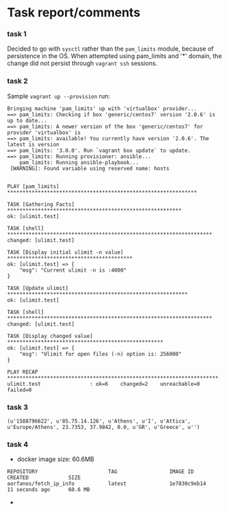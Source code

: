# Task report/comments

### task 1
Decided to go with `sysctl` rather than the `pam_limits` module, because of persistence in the OS.
When attempted using pam_limits and '\*' domain, the change did not persist through `vagrant ssh` sessions.

### task 2
Sample `vagrant up --provision` run:
```
Bringing machine 'pam_limits' up with 'virtualbox' provider...
==> pam_limits: Checking if box 'generic/centos7' version '2.0.6' is up to date...
==> pam_limits: A newer version of the box 'generic/centos7' for provider 'virtualbox' is
==> pam_limits: available! You currently have version '2.0.6'. The latest is version
==> pam_limits: '3.0.0'. Run `vagrant box update` to update.
==> pam_limits: Running provisioner: ansible...
    pam_limits: Running ansible-playbook...
 [WARNING]: Found variable using reserved name: hosts


PLAY [pam_limits] **************************************************************

TASK [Gathering Facts] *********************************************************
ok: [ulimit.test]

TASK [shell] *******************************************************************
changed: [ulimit.test]

TASK [Display initial ulimit -n value] *****************************************
ok: [ulimit.test] => {
    "msg": "Current ulimit -n is :4000"
}

TASK [Update ulimit] ***********************************************************
ok: [ulimit.test]

TASK [shell] *******************************************************************
changed: [ulimit.test]

TASK [Display changed value] ***************************************************
ok: [ulimit.test] => {
    "msg": "Ulimit for open files (-n) option is: 256000"
}

PLAY RECAP *********************************************************************
ulimit.test                : ok=6    changed=2    unreachable=0    failed=0   

```

### task 3
```
(u'1588796622', u'85.75.14.126', u'Athens', u'I', u'Attica', u'Europe/Athens', 23.7353, 37.9842, 0.0, u'GR', u'Greece', u'')
```

### task 4

- docker image size: 60.6MB
```
REPOSITORY                       TAG                 IMAGE ID            CREATED             SIZE
aorfanos/fetch_ip_info           latest              1e7830c9eb14        11 seconds ago      60.6 MB
```

- 
